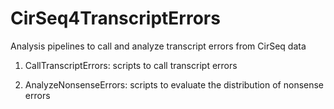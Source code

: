 # CirSeq4TranscriptErrors
Analysis pipelines to call and analyze transcript errors from CirSeq data

1. CallTranscriptErrors: scripts to call transcript errors

2. AnalyzeNonsenseErrors: scripts to evaluate the distribution of nonsense errors
